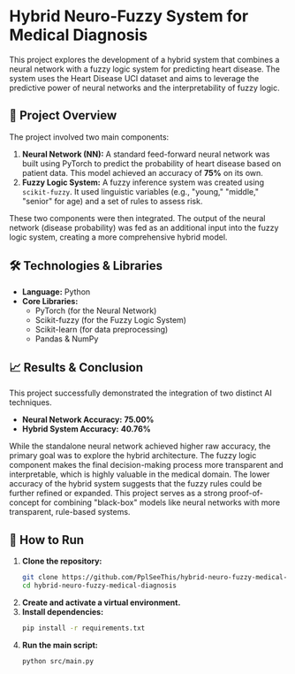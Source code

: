 # Hybrid Neuro-Fuzzy System for Medical Diagnosis

This project explores the development of a hybrid system that combines a neural network with a fuzzy logic system for predicting heart disease. The system uses the Heart Disease UCI dataset and aims to leverage the predictive power of neural networks and the interpretability of fuzzy logic.

## 📜 Project Overview

The project involved two main components:
1.  **Neural Network (NN):** A standard feed-forward neural network was built using PyTorch to predict the probability of heart disease based on patient data. This model achieved an accuracy of **75%** on its own.
2.  **Fuzzy Logic System:** A fuzzy inference system was created using `scikit-fuzzy`. It used linguistic variables (e.g., "young," "middle," "senior" for age) and a set of rules to assess risk.

These two components were then integrated. The output of the neural network (disease probability) was fed as an additional input into the fuzzy logic system, creating a more comprehensive hybrid model.

## 🛠️ Technologies & Libraries

* **Language:** Python
* **Core Libraries:**
    * PyTorch (for the Neural Network)
    * Scikit-fuzzy (for the Fuzzy Logic System)
    * Scikit-learn (for data preprocessing)
    * Pandas & NumPy

## 📈 Results & Conclusion

This project successfully demonstrated the integration of two distinct AI techniques.
* **Neural Network Accuracy:** **75.00%**
* **Hybrid System Accuracy:** **40.76%**

While the standalone neural network achieved higher raw accuracy, the primary goal was to explore the hybrid architecture. The fuzzy logic component makes the final decision-making process more transparent and interpretable, which is highly valuable in the medical domain. The lower accuracy of the hybrid system suggests that the fuzzy rules could be further refined or expanded. This project serves as a strong proof-of-concept for combining "black-box" models like neural networks with more transparent, rule-based systems.

## 🚀 How to Run

1.  **Clone the repository:**
    ```bash
    git clone https://github.com/PplSeeThis/hybrid-neuro-fuzzy-medical-diagnosis.git
    cd hybrid-neuro-fuzzy-medical-diagnosis
    ```
2.  **Create and activate a virtual environment.**
3.  **Install dependencies:**
    ```bash
    pip install -r requirements.txt
    ```
4.  **Run the main script:**
    ```bash
    python src/main.py
    ```
